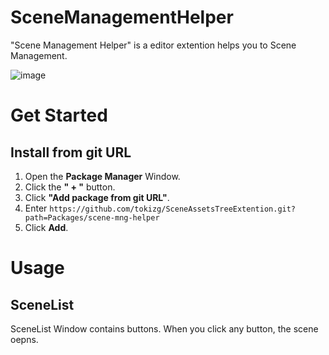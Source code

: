 # SceneManagementHelper
"Scene Management Helper" is a editor extention helps you to Scene Management.

![image](https://github.com/user-attachments/assets/f4bc4660-bdcd-403c-8d8e-45279c3feeac)

# Get Started

## Install from git URL

1. Open the **Package Manager** Window.
2. Click the **" + "** button.
3. Click **"Add package from git URL"**.
4. Enter `https://github.com/tokizg/SceneAssetsTreeExtention.git?path=Packages/scene-mng-helper`
5. Click **Add**.

# Usage

## SceneList

SceneList Window contains buttons.
When you click any button, the scene oepns.
